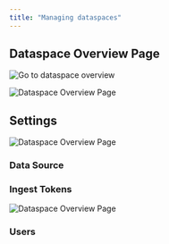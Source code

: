```yaml
---
title: "Managing dataspaces"
---
```


## Dataspace Overview Page
![`Go to dataspace overview`](/images/no-data.png)

![`Dataspace Overview Page`](/images/dataspaces-overview-page.png)

## Settings
![`Dataspace Overview Page`](/images/dataspace-settings0.png)

### Data Source

### Ingest Tokens

![`Dataspace Overview Page`](/images/dataspace-settings.png)


### Users
